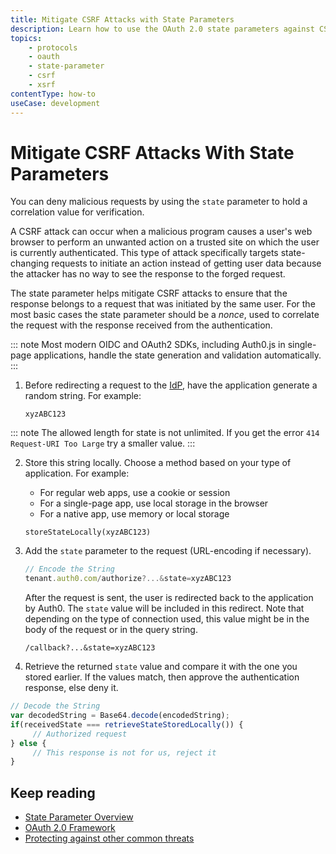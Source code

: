 ```yaml
---
title: Mitigate CSRF Attacks with State Parameters
description: Learn how to use the OAuth 2.0 state parameters against CSRF attacks.
topics:
    - protocols
    - oauth
    - state-parameter
    - csrf
    - xsrf
contentType: how-to
useCase: development
---
```

# Mitigate CSRF Attacks With State Parameters

You can deny malicious requests by using the `state` parameter to hold a correlation value for verification.

A CSRF attack can occur when a malicious program causes a user's web browser to perform an unwanted action on a trusted site on which the user is currently authenticated. This type of attack specifically targets state-changing requests to initiate an action instead of getting user data because the attacker has no way to see the response to the forged request.

The state parameter helps mitigate CSRF attacks to ensure that the response belongs to a request that was initiated by the same user. For the most basic cases the state parameter should be a <dfn data-key="nonce">nonce</dfn>, used to correlate the request with the response received from the authentication. 

::: note
Most modern OIDC and OAuth2 SDKs, including Auth0.js in single-page applications, handle the state generation and validation automatically. 
:::

1. Before redirecting a request to the [IdP](/identityproviders), have the application generate a random string. For example:

   ```text
   xyzABC123
   ```

::: note
The allowed length for state is not unlimited. If you get the error `414 Request-URI Too Large` try a smaller value.
:::

2. Store this string locally. Choose a method based on your type of application. For example:

   * For regular web apps, use a cookie or session
   * For a single-page app, use local storage in the browser
   * For a native app, use memory or local storage

   ```text
   storeStateLocally(xyzABC123)
   ```

3. Add the `state` parameter to the request (URL-encoding if necessary).

   ```js
   // Encode the String
   tenant.auth0.com/authorize?...&state=xyzABC123
   ```

   After the request is sent, the user is redirected back to the application by Auth0. The `state` value will be included in this redirect. Note that depending on the type of connection used, this value might be in the body of the request or in the query string.

   ```text
   /callback?...&state=xyzABC123
   ```

4.  Retrieve the returned `state` value and compare it with the one you stored earlier. If the values match, then approve the authentication response, else deny it.

   ```js
   // Decode the String
   var decodedString = Base64.decode(encodedString);
   if(receivedState === retrieveStateStoredLocally()) {
    	// Authorized request
   } else {
    	// This response is not for us, reject it
   }
   ```

## Keep reading

* [State Parameter Overview](/protocols/oauth2/oauth0-state)
* [OAuth 2.0 Framework](/protocols/oauth2)
* [Protecting against other common threats](/security/common-threats)
